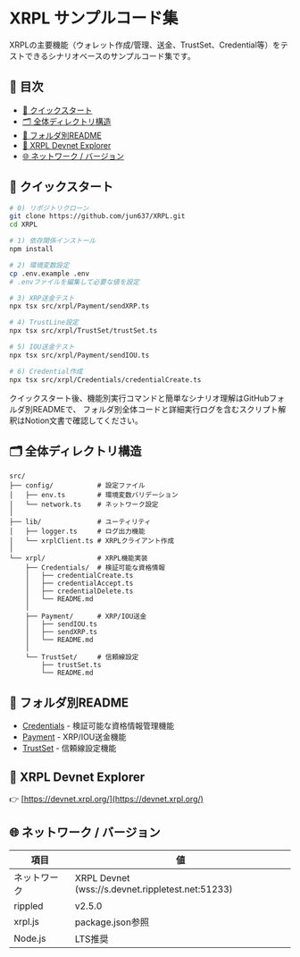# XRPL サンプルコード集

XRPLの主要機能（ウォレット作成/管理、送金、TrustSet、Credential等）をテストできるシナリオベースのサンプルコード集です。

## 📑 目次
- [🚀 クイックスタート](#-クイックスタート)
- [🗂️ 全体ディレクトリ構造](#-全体ディレクトリ構造)
- [📂 フォルダ別README](#-フォルダ別readme)
- [🔗 XRPL Devnet Explorer](#-xrpl-devnet-explorer)
- [🌐 ネットワーク / バージョン](#-ネットワーク--バージョン)

## 🚀 クイックスタート

```bash
# 0) リポジトリクローン
git clone https://github.com/jun637/XRPL.git
cd XRPL

# 1) 依存関係インストール
npm install

# 2) 環境変数設定
cp .env.example .env
# .envファイルを編集して必要な値を設定

# 3) XRP送金テスト
npx tsx src/xrpl/Payment/sendXRP.ts

# 4) TrustLine設定
npx tsx src/xrpl/TrustSet/trustSet.ts

# 5) IOU送金テスト
npx tsx src/xrpl/Payment/sendIOU.ts

# 6) Credential作成
npx tsx src/xrpl/Credentials/credentialCreate.ts
```

クイックスタート後、機能別実行コマンドと簡単なシナリオ理解はGitHubフォルダ別READMEで、
フォルダ別全体コードと詳細実行ログを含むスクリプト解釈はNotion文書で確認してください。

## 🗂️ 全体ディレクトリ構造

```
src/
├── config/           # 設定ファイル
│   ├── env.ts        # 環境変数バリデーション
│   └── network.ts    # ネットワーク設定
│
├── lib/              # ユーティリティ
│   ├── logger.ts     # ログ出力機能
│   └── xrplClient.ts # XRPLクライアント作成
│
└── xrpl/             # XRPL機能実装
    ├── Credentials/  # 検証可能な資格情報
    │   ├── credentialCreate.ts
    │   ├── credentialAccept.ts
    │   ├── credentialDelete.ts
    │   └── README.md
    │
    ├── Payment/      # XRP/IOU送金
    │   ├── sendIOU.ts
    │   ├── sendXRP.ts
    │   └── README.md
    │
    └── TrustSet/     # 信頼線設定
        ├── trustSet.ts
        └── README.md
```

## 📂 フォルダ別README

- [Credentials](src/xrpl/Credentials/README.md) - 検証可能な資格情報管理機能
- [Payment](src/xrpl/Payment/README.md) - XRP/IOU送金機能
- [TrustSet](src/xrpl/TrustSet/README.md) - 信頼線設定機能

## 🔗 XRPL Devnet Explorer

👉 [https://devnet.xrpl.org/](https://devnet.xrpl.org/)

## 🌐 ネットワーク / バージョン

| 項目 | 値 |
|------|-----|
| ネットワーク | XRPL Devnet (wss://s.devnet.rippletest.net:51233) |
| rippled | v2.5.0 |
| xrpl.js | package.json参照 |
| Node.js | LTS推奨 |
